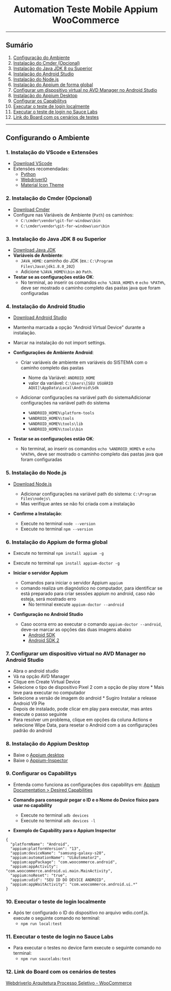 <h1 align="center">Automation Teste Mobile Appium WooCommerce</h1>

---

## Sumário
1. [Configuração do Ambiente](#configurando-o-ambiente)
2. [Instalação do Cmder (Opcional)](#2-instalação-do-cmder-opcional)
3. [Instalação do Java JDK 8 ou Superior](#3-instalação-do-java-jdk-8-ou-superior)
4. [Instalação do Android Studio](#4-instalação-do-android-studio)
5. [Instalação do Node.js](#5-instalação-do-nodejs)
6. [Instalação do Appium de forma global](#6-instalação-do-appium-de-forma-global)
7. [Configurar um dispositivo virtual no AVD Manager no Android Studio](#7-configurar-um-dispositivo-virtual-no-avd-manager-no-android-studio)
8. [Instalação do Appium Desktop](#8-instalação-do-appium-desktop)
9. [Configurar os Capabilitys](#9-configurar-os-capabilitys)
10. [Executar o teste de login localmente](#10-executar-o-teste-de-login-localmente)
11. [Executar o teste de login no Sauce Labs](#11-executar-o-teste-de-login-no-sauce-labs)
11. [Link do Board com os cenários de testes](#12)

---

## Configurando o Ambiente

### 1. Instalação do VScode e Extensões
- [Download VScode](https://code.visualstudio.com/download)
- Extensões recomendadas:
  - [Python](https://marketplace.visualstudio.com/items?itemName=ms-python.python)
  - [WebdriverIO](https://webdriver.io/)
  - [Material Icon Theme](https://marketplace.visualstudio.com/items?itemName=PKief.material-icon-theme)

### 2. Instalação do Cmder (Opcional)
- [Download Cmder](https://cmder.net/)
- Configure nas Variáveis de Ambiente (`Path`) os caminhos:
  - `C:\cmder\vendor\git-for-windows\bin`
  - `C:\cmder\vendor\git-for-windows\usr\bin`

### 3. Instalação do Java JDK 8 ou Superior
- [Download Java JDK](https://www.oracle.com/br/java/technologies/javase/javase8-archive-downloads.html)
- **Variáveis de Ambiente**:
  - `JAVA_HOME`: caminho do JDK (ex.: `C:\Program Files\Java\jdk1.8.0_202`)
  - Adicione `%JAVA_HOME%\bin` ao `Path`.
- **Testar se as configurações estão OK**:
  - No terminal, ao inserir os comandos `echo %JAVA_HOME%` e `echo %PATH%`, deve ser mostrado o caminho completo das pastas java que foram configuradas

### 4. Instalação do Android Studio
- [Download Android Studio](https://developer.android.com/studio)
- Mantenha marcada a opção "Android Virtual Device" durante a instalação.
- Marcar na instalação do not import settings.

- **Configurações de Ambiente Android**:
  - Criar variáveis de ambiente em variáveis do SISTEMA com o caminho completo das pastas
    - Nome da Variável: `ANDROID_HOME`
    - valor da variável: `C:\Users\[SEU USUÁRIO AQUI]\AppData\Local\Android\Sdk`
  - Adicionar configurações na variável path do sistemaAdicionar configurações na variável path do sistema
  
    - `%ANDROID_HOME%\platform-tools`
    - `%ANDROID_HOME%\tools`
    - `%ANDROID_HOME%\tools\lib`
    - `%ANDROID_HOME%\tools\bin`

- **Testar se as configurações estão OK**:
    - No terminal, ao inserir os comandos `echo %ANDROID_HOME%` e `echo %PATH%`, deve ser mostrado o caminho completo das pastas java que foram configuradas

### 5. Instalação do Node.js
  - [Download Node.js](https://nodejs.org/en/)
    - Adicionar configurações na variável path do sistema: `C:\Program Files\nodejs\`
    - Mas verifique antes se não foi criada com a instalação

- **Confirme a Instalação**:
  - Execute no terminal `node --version`
  - Execute no terminal `npm --version`
 
 ### 6. Instalação do Appium de forma global
  - Execute no terminal `npm install appium -g`
  - Execute no terminal `npm install appium-doctor -g`

- **Iniciar o servidor Appium**
  - Comandos para iniciar o servidor Appium `appium`
  - comando realiza um diagnóstico no computador, para identificar se está preparado para criar sessões appium no android, caso não esteja, será mostrado erro
    - No terminal execute `appium-doctor --android`

- **Configuração no Android Studio**
  - Caso ocorra erro ao executar o comando `appium-doctor --android`, deve-se marcar as opções das duas imagens abaixo
    -  [Android SDK](https://i.stack.imgur.com/TIPNE.png)
    - [Android SDK 2](https://i.stack.imgur.com/a0mtv.png)

 ### 7. Configurar um dispositivo virtual no AVD Manager no Android Studio

- Abra o android studio
- Vá na opção AVD Manager
- Clique em Create Virtual Device
- Selecione o tipo de dispositivo Pixel 2 com a opção de play store * Mais leve para executar no computador
- Selecione a versão de imagem do android * Sugiro Instalar a release Android V9 Pie
- Depois de instalado, pode clicar em play para executar, mas antes execute o passo seguinte
- Para resolver um problema, clique em opções da coluna Actions e selecione Wipe Data, para resetar o Android com a as configurações padrão do android 

 ### 8. Instalação do Appium Desktop
- Baixe o [Appium desktop](https://appium.io/)
- Baixe o [Appium-Inspector](https://github.com/appium/appium-inspector/releases)

### 9. Configurar os Capabilitys
- Entenda como funciona as configurações dos capabilitys em: [Appium Documentation > Desired Capabilities](https://appium.io/docs/en/writing-running-appium/caps/)

- **Comando para conseguir pegar o ID e o Nome do Device físico para usar no capability**
  - Execute no terminal `adb devices`
  - Execute no terminal `adb devices -l`

- **Exemplo de Capability para o Appium Inspector**
```
{
  "platformName": "Android",
  "appium:platformVersion": "13",
  "appium:deviceName": "samsung-galaxy-s20",
  "appium:automationName": "UiAutomator2",
  "appium:appPackage": "com.woocommerce.android",
  "appium:appActivity": "com.woocommerce.android.ui.main.MainActivity",
  "appium:noReset": "true",
  "appium:udid": "SEU ID DO DEVICE ANDROID",
  "appium:appWaitActivity": "com.woocommerce.android.ui.*"
}
```

### 10. Executar o teste de login localmente
   -  Após ter configurado o ID do dispositivo no arquivo wdio.conf.js. execute o seguinte comando no terminal:
      - `npm run local:test`

### 11. Executar o teste de login no Sauce Labs
   -  Para executar o testes no device farm execute o seguinte comando no terminal:
      - `npm run saucelabs:test`

### 12. Link do Board com os cenários de testes

[WebdriverIo Arquitetura Processo Seletivo - WooCommerce](https://github.com/users/QuintilianoNery/projects/7)